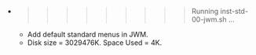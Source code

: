 * >>>>>>>>> Running inst-std-00-jwm.sh ...
  * Add default standard menus in JWM.
  * Disk size = 3029476K. Space Used = 4K.
